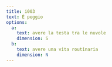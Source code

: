 ```yaml
---
title: i003
text: È peggio
options:
  a: 
    text: avere la testa tra le nuvole
    dimension: S
  b: 
    text: avere una vita routinaria
    dimension: N
---
```


